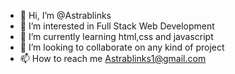 - 👋 Hi, I’m @Astrablinks
- 👀 I’m interested in Full Stack Web Development
- 🌱 I’m currently learning html,css and javascript
- 💞️ I’m looking to collaborate on any kind of project
- 📫 How to reach me Astrablinks1@gmail.com

<!---
Astrablinks/Astrablinks is a ✨ special ✨ repository because its `README.md` (this file) appears on your GitHub profile.
You can click the Preview link to take a look at your changes.
--->
